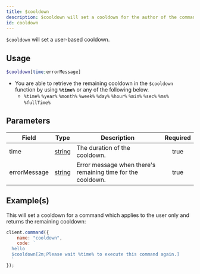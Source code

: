 ```yaml
---
title: $cooldown
description: $cooldown will set a cooldown for the author of the command after being used.
id: cooldown
---
```


`$cooldown` will set a user-based cooldown.

## Usage

```php
$cooldown[time;errorMessage]
```

-   You are able to retrieve the remaining cooldown in the `$cooldown` function by using **`%time%`** or any of the
    following below.
    -   `%time%` `%year%` `%month%` `%week%` `%day%` `%hour%` `%min%` `%sec%` `%ms%` `%fullTime%`

## Parameters

| Field        | Type                                                                                              | Description                                                 | Required |
| ------------ | ------------------------------------------------------------------------------------------------- | ----------------------------------------------------------- | :------: |
| time         | [string](https://developer.mozilla.org/en-US/docs/Web/JavaScript/Reference/Global_Objects/String) | The duration of the cooldown.                               |   true   |
| errorMessage | [string](https://developer.mozilla.org/en-US/docs/Web/JavaScript/Reference/Global_Objects/String) | Error message when there's remaining time for the cooldown. |   true   |

## Example(s)

This will set a cooldown for a command which applies to the user only and returns the remaining cooldown:

```javascript
client.command({
    name: "cooldown",
    code: `
  hello
  $cooldown[2m;Please wait %time% to execute this command again.]
  `
});
```
